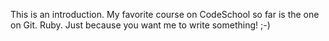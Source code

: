 This is an introduction.
My favorite course on CodeSchool so far is the one on Git.
Ruby. Just because you want me to write something! ;-)
